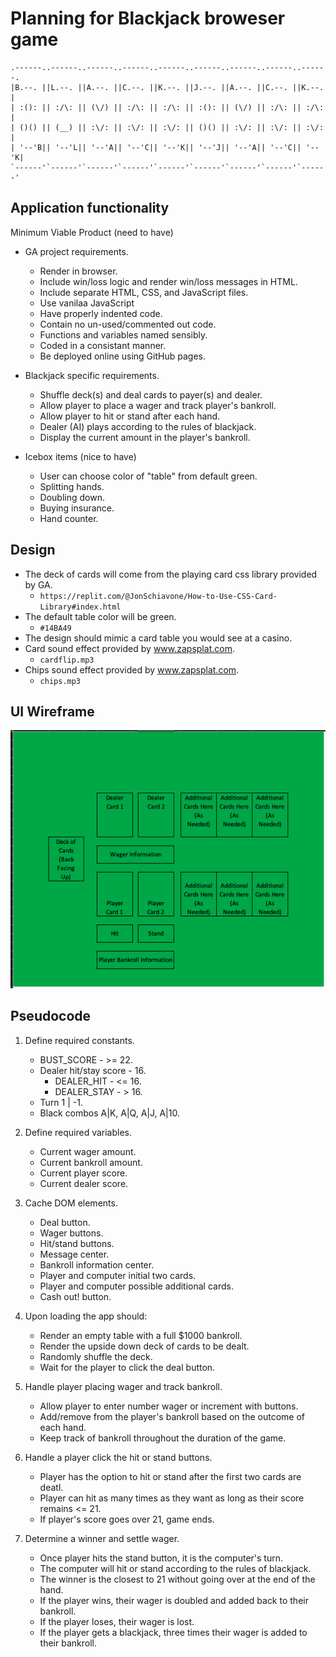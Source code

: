 # Planning for Blackjack broweser game

```
.------..------..------..------..------..------..------..------..------.
|B.--. ||L.--. ||A.--. ||C.--. ||K.--. ||J.--. ||A.--. ||C.--. ||K.--. |
| :(): || :/\: || (\/) || :/\: || :/\: || :(): || (\/) || :/\: || :/\: |
| ()() || (__) || :\/: || :\/: || :\/: || ()() || :\/: || :\/: || :\/: |
| '--'B|| '--'L|| '--'A|| '--'C|| '--'K|| '--'J|| '--'A|| '--'C|| '--'K|
`------'`------'`------'`------'`------'`------'`------'`------'`------'
```

## Application functionality

Minimum Viable Product (need to have)
- GA project requirements.
    - Render in browser.
    - Include win/loss logic and render win/loss messages in HTML.
    - Include separate HTML, CSS, and JavaScript files.
    - Use vanilaa JavaScript
    - Have properly indented code.
    - Contain no un-used/commented out code.
    - Functions and variables named sensibly.
    - Coded in a consistant manner.
    - Be deployed online using GitHub pages.
- Blackjack specific requirements.
    - Shuffle deck(s) and deal cards to payer(s) and dealer.
    - Allow player to place a wager and track player's bankroll.
    - Allow player to hit or stand after each hand.
    - Dealer (AI) plays according to the rules of blackjack.
    - Display the current amount in the player's bankroll.


- Icebox items (nice to have)
    - User can choose color of "table" from default green.
    - Splitting hands.
    - Doubling down.
    - Buying insurance.
    - Hand counter.

## Design
- The deck of cards will come from the playing card css library provided by GA.
    - ```https://replit.com/@JonSchiavone/How-to-Use-CSS-Card-Library#index.html```
- The default table color will be green.
    - ```#14BA49```
- The design should mimic a card table you would see at a casino.
- Card sound effect provided by www.zapsplat.com.
    - ```cardflip.mp3```
- Chips sound effect provided by www.zapsplat.com.
    - ```chips.mp3```


## UI Wireframe

![Alt text](Blackjack%20Wireframe.png)


## Pseudocode

1) Define required constants.
    - BUST_SCORE - >= 22.
    - Dealer hit/stay score - 16.
        - DEALER_HIT - <= 16.
        - DEALER_STAY - > 16.
    - Turn 1 | -1.
    - Black combos A|K, A|Q, A|J, A|10.

2) Define required variables.
    - Current wager amount.
    - Current bankroll amount.
    - Current player score.
    - Current dealer score.

3) Cache DOM elements.
    - Deal  button.
    - Wager buttons.
    - Hit/stand buttons.
    - Message center.
    - Bankroll information center.
    - Player and computer initial two cards.
    - Player and computer possible additional cards.
    - Cash out! button.

4) Upon loading the app should:
    - Render an empty table with a full $1000 bankroll.
    - Render the upside down deck of cards to be dealt.
    - Randomly shuffle the deck.
    - Wait for the player to click the deal button.

5) Handle player placing wager and track bankroll.
    - Allow player to enter number wager or increment with buttons.
    - Add/remove from the player's bankroll based on the outcome of each hand.
    - Keep track of bankroll throughout the duration of the game.

6) Handle a player click the hit or stand buttons.
    - Player has the option to hit or stand after the first two cards are deatl.
    - Player can hit as many times as they want as long as their score remains <= 21.
    - If player's score goes over 21, game ends.

7) Determine a winner and settle wager.
    - Once player hits the stand button, it is the computer's turn.
    - The computer will hit or stand according to the rules of blackjack.
    - The winner is the closest to 21 without going over at the end of the hand.
    - If the player wins, their wager is doubled and added back to their bankroll.
    - If the player loses, their wager is lost.
    - If the player gets a blackjack, three times their wager is added to their bankroll.
